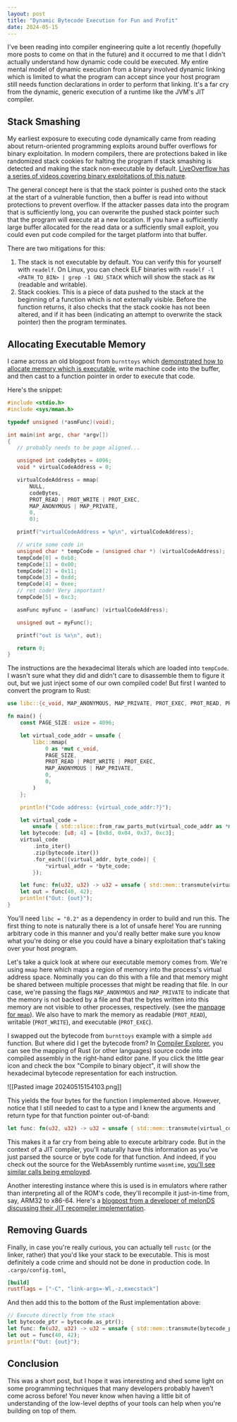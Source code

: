 ```yaml
---
layout: post
title: "Dynamic Bytecode Execution for Fun and Profit"
date: 2024-05-15
---
```


I've been reading into compiler engineering quite a lot recently (hopefully more posts to come on that in the future) and it occurred to me that I didn't actually understand how dynamic code could be executed. My entire mental model of dynamic execution from a binary involved dynamic linking which is limited to what the program can accept since your host program still needs function declarations in order to perform that linking. It's a far cry from the dynamic, generic execution of a runtime like the JVM's JIT compiler.

## Stack Smashing

My earliest exposure to executing code dynamically came from reading about return-oriented programming exploits around buffer overflows for binary exploitation. In modern compilers, there are protections baked in like randomized stack cookies for halting the program if stack smashing is detected and making the stack non-executable by default. [LiveOverflow has a series of videos covering binary exploitations of this nature](https://www.youtube.com/watch?v=4HxUmbOcN6Y).

The general concept here is that the stack pointer is pushed onto the stack at the start of a vulnerable function, then a buffer is read into without protections to prevent overflow. If the attacker passes data into the program that is sufficiently long, you can overwrite the pushed stack pointer such that the program will execute at a new location. If you have a sufficiently large buffer allocated for the read data or a sufficiently small exploit, you could even put code compiled for the target platform into that buffer.

There are two mitigations for this:
1. The stack is not executable by default. You can verify this for yourself with `readelf`. On Linux, you can check ELF binaries with `readelf -l <PATH_TO_BIN> | grep -1 GNU_STACK` which will show the stack as `RW` (readable and writable).
2. Stack cookies. This is a piece of data pushed to the stack at the beginning of a function which is not externally visible. Before the function returns, it also checks that the stack cookie has not been altered, and if it has been (indicating an attempt to overwrite the stack pointer) then the program terminates.

## Allocating Executable Memory

I came across an old blogpost from `burnttoys` which [demonstrated how to allocate memory which is executable](http://burnttoys.blogspot.com/2011/04/how-to-allocate-executable-memory-on.html), write machine code into the buffer, and then cast to a function pointer in order to execute that code.

Here's the snippet:
```c
#include <stdio.h>
#include <sys/mman.h>

typedef unsigned (*asmFunc)(void);

int main(int argc, char *argv[])
{
   // probably needs to be page aligned...

   unsigned int codeBytes = 4096;
   void * virtualCodeAddress = 0;

   virtualCodeAddress = mmap(
       NULL,
       codeBytes,
       PROT_READ | PROT_WRITE | PROT_EXEC,
       MAP_ANONYMOUS | MAP_PRIVATE,
       0,
       0);

   printf("virtualCodeAddress = %p\n", virtualCodeAddress);

   // write some code in
   unsigned char * tempCode = (unsigned char *) (virtualCodeAddress);
   tempCode[0] = 0xb8;
   tempCode[1] = 0x00;
   tempCode[2] = 0x11;
   tempCode[3] = 0xdd;
   tempCode[4] = 0xee;
   // ret code! Very important!
   tempCode[5] = 0xc3;

   asmFunc myFunc = (asmFunc) (virtualCodeAddress);

   unsigned out = myFunc();

   printf("out is %x\n", out);

   return 0;
}
```

The instructions are the hexadecimal literals which are loaded into `tempCode`. I wasn't sure what they did and didn't care to disassemble them to figure it out, but we just inject some of our own compiled code! But first I wanted to convert the program to Rust:

```rust
use libc::{c_void, MAP_ANONYMOUS, MAP_PRIVATE, PROT_EXEC, PROT_READ, PROT_WRITE};

fn main() {
    const PAGE_SIZE: usize = 4096;

    let virtual_code_addr = unsafe {
        libc::mmap(
            0 as *mut c_void,
            PAGE_SIZE,
            PROT_READ | PROT_WRITE | PROT_EXEC,
            MAP_ANONYMOUS | MAP_PRIVATE,
            0,
            0,
        )
    };

    println!("Code address: {virtual_code_addr:?}");

    let virtual_code =
        unsafe { std::slice::from_raw_parts_mut(virtual_code_addr as *mut u8, PAGE_SIZE) };
    let bytecode: [u8; 4] = [0x8d, 0x04, 0x37, 0xc3];
    virtual_code
        .into_iter()
        .zip(bytecode.iter())
        .for_each(|(virtual_addr, byte_code)| {
            *virtual_addr = *byte_code;
        });

	let func: fn(u32, u32) -> u32 = unsafe { std::mem::transmute(virtual_code_addr) };
    let out = func(40, 42);
    println!("Out: {out}");
}
```

You'll need `libc = "0.2"` as a dependency in order to build and run this. The first thing to note is naturally there is a lot of unsafe here! You are running arbitrary code in this manner and you'd really better make sure you know what you're doing or else you could have a binary exploitation that's taking over your host program.

Let's take a quick look at where our executable memory comes from. We're using `mmap` here which maps a region of memory into the process's virtual address space. Nominally you can do this with a file and that memory might be shared between multiple processes that might be reading that file. In our case, we're passing the flags `MAP_ANONYMOUS` and `MAP_PRIVATE` to indicate that the memory is not backed by a file and that the bytes written into this memory are not visible to other processes, respectively. (see the [manpage for `mmap`](https://www.man7.org/linux/man-pages/man2/mmap.2.html)). We also have to mark the memory as readable (`PROT_READ`), writable (`PROT_WRITE`), and executable (`PROT_EXEC`).

I swapped out the bytecode from `burnttoys` example with a simple `add` function. But where did I get the bytecode from? In [Compiler Explorer](https://godbolt.org), you can see the mapping of Rust (or other languages) source code into compiled assembly in the right-hand editor pane. If you click the little gear icon and check the box "Compile to binary object", it will show the hexadecimal bytecode representation for each instruction.

![[Pasted image 20240515154103.png]]

This yields the four bytes for the function I implemented above. However, notice that I still needed to cast to a type and I knew the arguments and return type for that function pointer out-of-band:

```rust
let func: fn(u32, u32) -> u32 = unsafe { std::mem::transmute(virtual_code_addr) };
```

This makes it a far cry from being able to execute arbitrary code. But in the context of a JIT compiler, you'll naturally have this information as you've just parsed the source or byte code for that function. And indeed, if you check out the source for the WebAssembly runtime `wasmtime`, [you'll see similar calls being employed](https://github.com/bytecodealliance/wasmtime/blob/4df1db571a3e136aecc864dcba65a6ed23f59d36/cranelift/jit/src/memory.rs#L194).

Another interesting instance where this is used is in emulators where rather than interpreting all of the ROM's code, they'll recompile it just-in-time from, say, ARM32 to x86-64. Here's a [blogpost from a developer of melonDS discussing their JIT recompiler implementation](https://melonds.kuribo64.net/comments.php?id=130).

## Removing Guards

Finally, in case you're really curious, you can actually tell `rustc` (or the linker, rather) that you'd like your stack to be executable. This is most definitely a code crime and should not be done in production code. In `.cargo/config.toml`,
```toml
[build]
rustflags = ["-C", "link-args=-Wl,-z,execstack"]
```

And then add this to the bottom of the Rust implementation above:
```rust
// Execute directly from the stack
let bytecode_ptr = bytecode.as_ptr();
let func: fn(u32, u32) -> u32 = unsafe { std::mem::transmute(bytecode_ptr) };
let out = func(40, 42);
println!("Out: {out}");
```

## Conclusion

This was a short post, but I hope it was interesting and shed some light on some programming techniques that many developers probably haven't come across before! You never know when having a little bit of understanding of the low-level depths of your tools can help when you're building on top of them.
